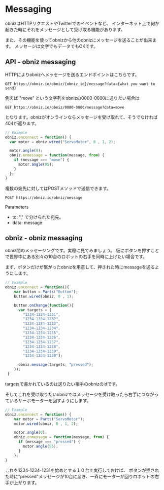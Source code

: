 # Messaging
obnizはHTTPリクエストやTwitterでのイベントなど、
インターネット上で何か起きた時にそれをメッセージとして受け取る機能があります。

また、その機能を使ってobnizから他のobnizにメッセージを送ることが出来ます。
メッセージは文字でもデータでもOKです。

## API - obniz messaging
HTTPによりobnizへメッセージを送るエンドポイントはこちらです。

```
GET https://obniz.io/obniz/{obniz_id}/message?data={what you want to send}
```

例えば "move" という文字列をobnizの0000-0000に送りたい場合は
```
GET https://obniz.io/obniz/0000-0000/message?data=move
```

となります。obnizがオンラインならメッセージを受け取れて、そうでなければ404が返ります。

```Javascript
// Example
obniz.onconnect = function() {
  var motor = obniz.wired("ServoMotor", 0 , 1, 2);

  motor.angle(0);
  obniz.onmessage = function(message, from) {
    if (message === "move") {
      motor.angle(85);
    }
  };
}
```

複数の宛先に対してはPOSTメソッドで送信できます。
```
POST https://obniz.io/obniz/message
```
Parameters

- to:   "," で分けられた宛先。
- data: message

## obniz - obniz messaging
obniz間のメッセージングです。実際に見てみましょう。
仮にボタンを押すことで世界中にある別々の10台のロボットの右手を同時に上げたい場合です。

まず、ボタンだけが繋がったobnizを用意して、押された時にmessageを送るようにします。
```Javascript
// Example
obniz.onconnect = function(){
    var button = Parts("Button");
    button.wired(obniz, 0 , 1);

    button.onChange(function(){
      var targets = [
        "1234-1234-1231",
        "1234-1234-1232",
        "1234-1234-1233",
        "1234-1234-1234",
        "1234-1234-1235",
        "1234-1234-1236",
        "1234-1234-1237",
        "1234-1234-1238",
        "1234-1234-1239",
        "1234-1234-1230"];

      obniz.message(targets, "pressed");
    });
 }
```
targetsで書かれているのは送りたい相手のobnizのidです。

そしてこれを受け取りたいobnizではメッセージを受け取ったら右手につながっているサーボモーターを回すようにします。
```Javascript
// Example
obniz.onconnect = function() {
    var motor = Parts("ServoMotor");
    motor.wired(obniz, 0 , 1, 2);

    motor.angle(0);
    obniz.onmessage = function(message, from) {
      if (message === "pressed") {
        motor.angle(85);
      }
    };
}
```
これを1234-1234-1231を始めとする１０台で実行しておけば、
ボタンが押された時に"pressed"メッセージが10台に届き、一斉にモーターが回りロボットの右手が上がります。